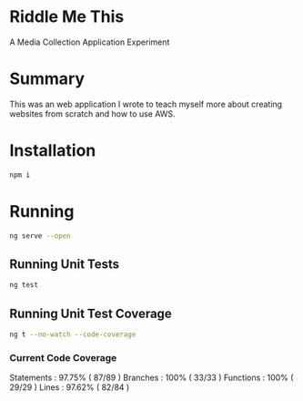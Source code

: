 # Riddle Me This

A Media Collection Application Experiment

# Summary
This was an web application I wrote to teach myself more about creating websites from scratch and how to use AWS.

# Installation

```sh
npm i
```

# Running 

```sh
ng serve --open
```

## Running Unit Tests

```sh
ng test
```

## Running Unit Test Coverage

```sh
ng t --no-watch --code-coverage
```

### Current Code Coverage

Statements   : 97.75% ( 87/89 )
Branches     : 100%   ( 33/33 )
Functions    : 100%   ( 29/29 )
Lines        : 97.62% ( 82/84 )
